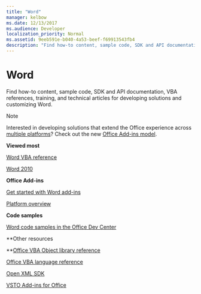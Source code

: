 ```yaml
---
title: "Word"
manager: kelbow
ms.date: 12/13/2017
ms.audience: Developer
localization_priority: Normal
ms.assetid: 9eeb591e-b040-4a53-beef-f69913543fb4
description: "Find how-to content, sample code, SDK and API documentation, VBA references, training, and technical articles for developing solutions and customizing Word."
---
```


# Word

Find how-to content, sample code, SDK and API documentation, VBA references, training, and technical articles for developing solutions and customizing Word.
  
> [!NOTE]
> Interested in developing solutions that extend the Office experience across [multiple platforms](https://docs.microsoft.com/en-us/office/dev/add-ins/overview/office-add-in-availability)? Check out the new [Office Add-ins model](https://docs.microsoft.com/en-us/office/dev/add-ins/). 
  
 **Viewed most**
  
[Word VBA reference](https://msdn.microsoft.com/en-us/library/ee861527.aspx)
  
[Word 2010](https://msdn.microsoft.com/en-us/library/office/ff601860%28v=office.14%29.aspx)
  
 **Office Add-ins**
  
[Get started with Word add-ins](https://docs.microsoft.com/en-us/office/dev/add-ins/quickstarts/word-quickstart)
  
[Platform overview](https://docs.microsoft.com/en-us/office/dev/add-ins/overview/office-add-ins)
  
 **Code samples**
  
[Word code samples in the Office Dev Center](https://developer.microsoft.com/en-us/word/gallery/?filterBy=Word,Samples)
  
 **Other resources
  
**[Office VBA Object library reference](http://msdn.microsoft.com/library/727c4e1c-e13c-7bac-e833-b1322607dfd3%28Office.15%29.aspx)
  
[Office VBA language reference](http://msdn.microsoft.com/library/9c1e8386-0309-c52c-856b-963220382eb8%28Office.15%29.aspx)
  
[Open XML SDK](http://msdn.microsoft.com/library/f6a9ae68-7989-4208-97f5-3c945137a0ab%28Office.15%29.aspx)
  
[VSTO Add-ins for Office](https://msdn.microsoft.com/en-us/library/jj620922.aspx)
  

